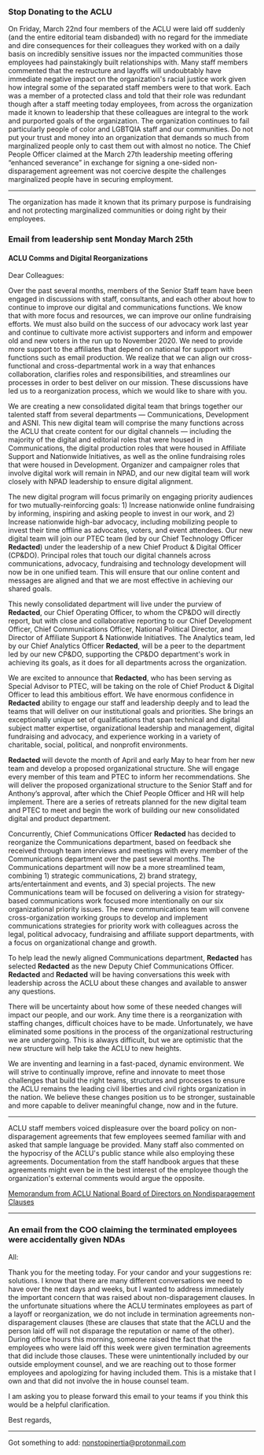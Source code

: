 ### Stop Donating to the ACLU

On Friday, March 22nd four members of the ACLU were laid off suddenly (and the entire editorial team disbanded) with no regard for the immediate and dire consequences for their colleagues they worked with on a daily basis on incredibly sensitive issues nor the impacted communities those employees had painstakingly built relationships with. Many staff members commented that the restructure and layoffs will undoubtably have immediate negative impact on the organization's racial justice work given how integral some of the separated staff members were to that work. Each was a member of a protected class and told that their role was redundant though after a staff meeting today employees, from across the organization made it known to leadership that these colleagues are integral to the work and purported goals of the organization. The organization continues to fail particularly people of color and LGBTQIA staff and our communities. Do not put your trust and money into an organization that demands so much from marginalized people only to cast them out with almost no notice. The Chief People Officer claimed at the March 27th leadership meeting offering “enhanced severance” in exchange for signing a one-sided non-disparagement agreement was not coercive despite the challenges marginalized people have in securing employment.
***
The organization has made it known that its primary purpose is fundraising and not protecting marginalized communities or doing right by their employees. 

### Email from leadership sent Monday March 25th
#### ACLU Comms and Digital Reorganizations 

Dear Colleagues:
 
Over the past several months, members of the Senior Staff team have been engaged in discussions with staff, consultants, and each other about how to continue to improve our digital and communications functions.  We know that with more focus and resources, we can improve our online fundraising efforts. We must also build on the success of our advocacy work last year and continue to cultivate more activist supporters and inform and empower old and new voters in the run up to November 2020. We need to provide more support to the affiliates that depend on national for support with functions such as email production. We realize that we can align our cross-functional and cross-departmental work in a way that enhances collaboration, clarifies roles and responsibilities, and streamlines our processes in order to best deliver on our mission. These discussions have led us to a reorganization process, which we would like to share with you.
 
We are creating a new consolidated digital team that brings together our talented staff from several departments — Communications, Development and ASNI. This new digital team will comprise the many functions across the ACLU that create content for our digital channels — including the majority of the digital and editorial roles that were housed in Communications, the digital production roles that were housed in Affiliate Support and Nationwide Initiatives, as well as the online fundraising roles that were housed in Development. Organizer and campaigner roles that involve digital work will remain in NPAD, and our new digital team will work closely with NPAD leadership to ensure digital alignment.

The new digital program will focus primarily on engaging priority audiences for two mutually-reinforcing goals:  1) Increase nationwide online fundraising by informing, inspiring and asking people to invest in our work, and 2) Increase nationwide high-bar advocacy, including mobilizing people to invest their time offline as advocates, voters, and event attendees.
Our new digital team will join our PTEC team (led by our Chief Technology Officer **Redacted**) under the leadership of a new Chief Product & Digital Officer (CP&DO). Principal roles that touch our digital channels across communications, advocacy, fundraising and technology development will now be in one unified team. This will ensure that our online content and messages are aligned and that we are most effective in achieving our shared goals.

This newly consolidated department will live under the purview of **Redacted**, our Chief Operating Officer, to whom the CP&DO will directly report, but with close and collaborative reporting to our Chief Development Officer, Chief Communications Officer, National Political Director, and Director of Affiliate Support & Nationwide Initiatives. The Analytics team, led by our Chief Analytics Officer **Redacted**, will be a peer to the department led by our new CP&DO, supporting the CP&DO department's work in achieving its goals, as it does for all departments across the organization.

We are excited to announce that **Redacted**, who has been serving as Special Advisor to PTEC, will be taking on the role of Chief Product & Digital Officer to lead this ambitious effort. We have enormous confidence in **Redacted** ability to engage our staff and leadership deeply and to lead the teams that will deliver on our institutional goals and priorities. She brings an exceptionally unique set of qualifications that span technical and digital subject matter expertise, organizational leadership and management, digital fundraising and advocacy, and experience working in a variety of charitable, social, political, and nonprofit environments.

**Redacted** will devote the month of April and early May to hear from her new team and develop a proposed organizational structure. She will engage every member of this team and PTEC to inform her recommendations. She will deliver the proposed organizational structure to the Senior Staff and for Anthony’s approval, after which the Chief People Officer and HR will help implement. There are a series of retreats planned for the new digital team and PTEC to meet and begin the work of building our new consolidated digital and product department.
 
Concurrently, Chief Communications Officer **Redacted** has decided to reorganize the Communications department, based on feedback she received through team interviews and meetings with every member of the Communications department over the past several months. The Communications department will now be a more streamlined team, combining 1) strategic communications, 2) brand strategy, arts/entertainment and events, and 3) special projects. The new Communications team will be focused on delivering a vision for strategy-based communications work focused more intentionally on our six organizational priority issues.  The new communications team will convene cross-organization working groups to develop and implement communications strategies for priority work with colleagues across the legal, political advocacy, fundraising and affiliate support departments, with a focus on organizational change and growth.

To help lead the newly aligned Communications department, **Redacted** has selected **Redacted** as the new Deputy Chief Communications Officer. **Redacted** and **Redacted** will be having conversations this week with leadership across the ACLU about these changes and available to answer any questions.

There will be uncertainty about how some of these needed changes will impact our people, and our work. Any time there is a reorganization with staffing changes, difficult choices have to be made. Unfortunately, we have eliminated some positions in the process of the organizational restructuring we are undergoing. This is always difficult, but we are optimistic that the new structure will help take the ACLU to new heights.

We are inventing and learning in a fast-paced, dynamic environment. We will strive to continually improve, refine and innovate to meet those challenges that build the right teams, structures and processes to ensure the ACLU remains the leading civil liberties and civil rights organization in the nation. We believe these changes position us to be stronger, sustainable and more capable to deliver meaningful change, now and in the future.
***
ACLU staff members voiced displeasure over the board policy on non-disparagement agreements that few employees seemed familiar with and asked that sample language be provided. Many staff also commented on the hypocrisy of the ACLU's public stance while also employing these agreements. Documentation from the staff handbook argues that these agreements might even be in the best interest of the employee though the organization's external comments would argue the opposite.

[Memorandum from ACLU National Board of Directors on Nondisparagement Clauses](https://github.com/nonstopinertia/nonstopinertia.github.io/blob/master/2014-04-15_SANC_Report_to_NB.pdf)
***
### An email from the COO claiming the terminated employees were accidentally given NDAs
All:

Thank you for the meeting today. For your candor and your suggestions re: solutions. I know that there are many different conversations we need to have over the next days and weeks, but I wanted to address immediately the important concern that was raised about non-disparagement clauses. In the unfortunate situations where the ACLU terminates employees as part of a layoff or reorganization, we do not include in termination agreements non-disparagement clauses (these are clauses that state that the ACLU and the person laid off will not disparage the reputation or name of the other). During office hours this morning, someone raised the fact that the employees who were laid off this week were given termination agreements that did include those clauses. These were unintentionally included by our outside employment counsel, and we are reaching out to those former employees and apologizing for having included them. This is a mistake that I own and that did not involve the in house counsel team.

I am asking you to please forward this email to your teams if you think this would be a helpful clarification.

Best regards, 

***
Got something to add: nonstopinertia@protonmail.com
